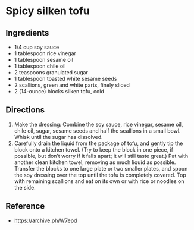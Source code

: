 # Spicy silken tofu

## Ingredients

- 1/4 cup soy sauce
- 1 tablespoon rice vinegar
- 1 tablespoon sesame oil
- 1 tablespoon chile oil
- 2 teaspoons granulated sugar
- 1 tablespoon toasted white sesame seeds
- 2 scallions, green and white parts, finely sliced
- 2 (14-ounce) blocks silken tofu, cold

## Directions

1. Make the dressing: Combine the soy sauce, rice vinegar, sesame oil, chile oil, sugar, sesame seeds and half the scallions in a small bowl. Whisk until the sugar has dissolved.
2. Carefully drain the liquid from the package of tofu, and gently tip the block onto a kitchen towel. (Try to keep the block in one piece, if possible, but don’t worry if it falls apart; it will still taste great.) Pat with another clean kitchen towel, removing as much liquid as possible. Transfer the blocks to one large plate or two smaller plates, and spoon the soy dressing over the top until the tofu is completely covered. Top with remaining scallions and eat on its own or with rice or noodles on the side.

## Reference

- <https://archive.ph/W7epd>
